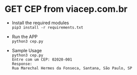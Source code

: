 # GET CEP from viacep.com.br

- Install the required modules  
``pip3 install -r requirements.txt``

- Run the APP  
``python3 cep.py``

- Sample Usage  
``python3 cep.py``  
``Entre com um CEP: 02020-001``  
``Response:``  
``Rua Marechal Hermes da Fonseca, Santana, São Paulo, SP``  

# 